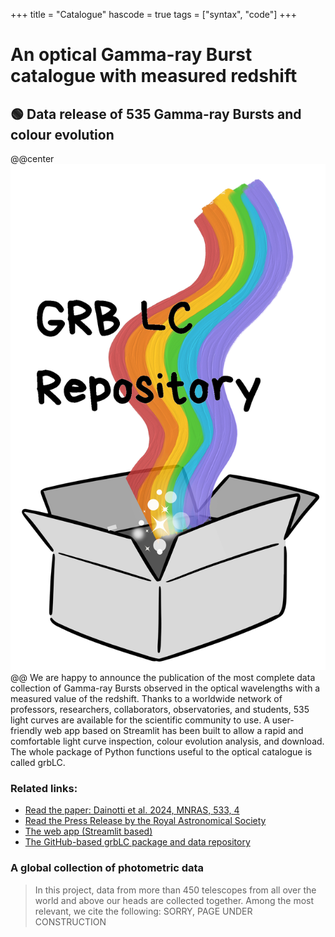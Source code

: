 +++
title = "Catalogue"
hascode = true
tags = ["syntax", "code"]
+++

# An optical Gamma-ray Burst catalogue with measured redshift

## 🟢 Data release of 535 Gamma-ray Bursts and colour evolution
@@center ![](/assets/grbLC.png) @@
We are happy to announce the publication of the most complete data collection of Gamma-ray Bursts observed in the optical wavelengths with a measured value of the redshift. Thanks to a worldwide network of professors, researchers, collaborators, observatories, and students, 535 light curves are available for the scientific community to use. A user-friendly web app based on Streamlit has been built to allow a rapid and comfortable light curve inspection, colour evolution analysis, and download. The whole package of Python functions useful to the optical catalogue is called grbLC.

### Related links:

* [Read the paper: Dainotti et al. 2024, MNRAS, 533, 4](https://academic.oup.com/mnras/article/533/4/4023/7697178?login=false)
* [Read the Press Release by the Royal Astronomical Society](https://ras.ac.uk/news-and-press/news/huge-gamma-ray-burst-collection-rivals-250-year-old-messier-catalogue?fbclid=IwZXh0bgNhZW0CMTAAAR1VkHaZcmJAFmubGpnAPKKJByUqqKpkTTFsW5yoK-5fhl85rqb71gKeoL8_aem_1Y9w5RutG_89S7ts6vwa4Q)
* [The web app (Streamlit based)](https://grblc-catalog.streamlit.app/)
* [The GitHub-based grbLC package and data repository](https://github.com/SLAC-Gamma-Rays/grbLC)

### A global collection of photometric data
> In this project, data from more than 450 telescopes from all over the world and above our heads are collected together. Among the most relevant, we cite the following: SORRY, PAGE UNDER CONSTRUCTION
